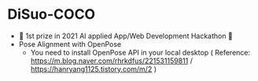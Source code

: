 # DiSuo-COCO

- 🥇 1st prize in 2021 AI applied App/Web Development Hackathon 🥇
- Pose Alignment with OpenPose
  - You need to install OpenPose API in your local desktop ( Reference: https://m.blog.naver.com/rhrkdfus/221531159811 / https://hanryang1125.tistory.com/m/2 )
